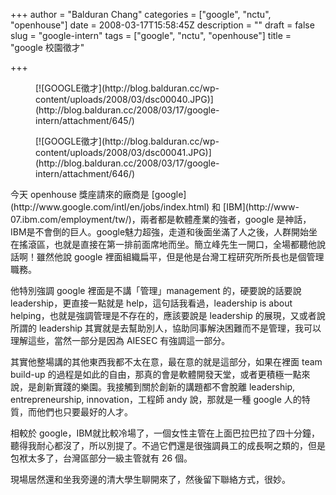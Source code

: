 +++
author = "Balduran Chang"
categories = ["google", "nctu", "openhouse"]
date = 2008-03-17T15:58:45Z
description = ""
draft = false
slug = "google-intern"
tags = ["google", "nctu", "openhouse"]
title = "google 校園徵才"

+++


<div class="gallery galleryid-644 gallery-columns-3 gallery-size-thumbnail" id="gallery-1"><figure class="gallery-item"><div class="gallery-icon landscape">[![GOOGLE徵才](http://blog.balduran.cc/wp-content/uploads/2008/03/dsc00040.JPG)](http://blog.balduran.cc/2008/03/17/google-intern/attachment/645/)</div></figure><figure class="gallery-item"><div class="gallery-icon landscape">[![GOOGLE徵才](http://blog.balduran.cc/wp-content/uploads/2008/03/dsc00041.JPG)](http://blog.balduran.cc/2008/03/17/google-intern/attachment/646/)</div></figure></div> 今天 openhouse 獎座請來的廠商是 [google](http://www.google.com/intl/en/jobs/index.html) 和 [IBM](http://www-07.ibm.com/employment/tw/)，兩者都是軟體產業的強者，google 是神話，IBM是不會倒的巨人。google魅力超強，走道和後面坐滿了人之後，人群開始坐在搖滾區，也就是直接在第一排前面席地而坐。簡立峰先生一開口，全場都聽他說話啊！雖然他說 google 裡面組織扁平，但是他是台灣工程研究所所長也是個管理職務。

他特別強調 google 裡面是不講「管理」management 的，硬要說的話要說 leadership，更直接一點就是 help，這句話我看過，leadership is about helping，也就是強調管理是不存在的，應該要說是 leadership 的展現，又或者說所謂的 leadership 其實就是去幫助別人，協助同事解決困難而不是管理，我可以理解這些，當然一部分是因為 AIESEC 有強調這一部分。

其實他整場講的其他東西我都不太在意，最在意的就是這部分，如果在裡面 team build-up 的過程是如此的自由，那真的會是軟體開發天堂，或者更積極一點來說，是創新實踐的樂園。我接觸到關於創新的講題都不會脫離 leadership, entrepreneurship, innovation，工程師 andy 說，那就是一種 google 人的特質，而他們也只要最好的人才。

相較於 google，IBM就比較冷場了，一個女性主管在上面巴拉巴拉了四十分鐘，聽得我耐心都沒了，所以別提了。不過它們還是很強調員工的成長啊之類的，但是包袱太多了，台灣區部分一級主管就有 26 個。

現場居然還和坐我旁邊的清大學生聊開來了，然後留下聯絡方式，很妙。

